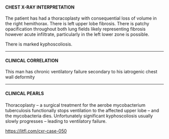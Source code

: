 #### CHEST X-RAY INTERPRETATION

The patient has had a thoracoplasty with consequential loss of volume in the right hemithorax. There is left upper lobe fibrosis. There is patchy opacification throughout both lung fields likely representing fibrosis however acute infiltrate, particularly in the left lower zone is possible.

There is marked kyphoscoliosis.

---------------
#### CLINICAL CORRELATION

This man has chronic ventilatory failure secondary to his iatrogenic chest wall deformity

---------------
#### CLINICAL PEARLS
#### 
Thoracoplasty – a surgical treatment for the aerobe mycobacterium tuberculosis functionally stops ventilation to the affected upper lobe – and the mycobacteria dies. Unfortunately significant kyphoscoliosis usually slowly progresses – leading to ventilatory failure.


<https://litfl.com/cxr-case-050>